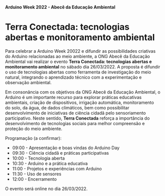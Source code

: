 **Arduino Week 2022 - Abecê da Educação Ambiental**
# Terra Conectada: tecnologias abertas e monitoramento ambiental


Para celebrar a Arduino Week 20022 e difundir as possibilidades criativas do Arduino relacionadas ao meio ambiente, a ONG Abecê da Educação Ambiental vai realizar o evento **Terra Conectada: tecnologias abertas e monitoramento ambiental** no sábado dia 26/03/2022. A proposta é difundir o uso de tecnologias abertas como ferramenta de investigação do meio natural, integrando o aprendizado técnico com a experimentação e observação ambiental. 

Em consonância com os objetivos da ONG Abecê da Educação Ambiental, o Arduino é um importante recurso para explorar práticas educativas ambientais, criação de dispositivos, irrigação automática, monitoramento do solo, da água, de dados climáticos, bem como possibilitar desenvolvimento de iniciativas de ciência cidadã pelo sensoriamento participativo. Neste sentido, **Terra Conectada** reforça a importância do desenvolvimento de tecnologias sociais para melhor compreensão e proteção do meio ambiente. 

Programação (a confirmar):
- 09:00 - Apresentação e boas vindas do Arduino Day
- 09:30 - Ciência cidadã e práticas participativas
- 10:00 - Tecnologia aberta
- 10:30 - Arduino e a prática educativa
- 11:00 - Projetos e experiências com Arduino
- 11:30 - Uso de sensores
- 12:00 - Encerramento

O evento será online no dia 26/03/2022.
